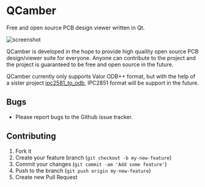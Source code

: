 # QCamber
Free and open source PCB design viewer written in Qt.

![screenshot](https://raw.github.com/aitjcize/QCamber/master/wiki/screenshot.png)

QCamber is developed in the hope to provide high quaility open source PCB design/viewer suite for everyone. Anyone can contribute to the project and the project is guaranteed to be free and open source in the future.

QCamber currently only supports Valor ODB++ format, but with the help of a sister project [ipc2581_to_odb](https://github.com/Cobra-Kao/ipc2581_to_odb), IPC2851 format will be support in the future.

## Bugs
* Please report bugs to the Github issue tracker.

## Contributing
1. Fork it
2. Create your feature branch (`git checkout -b my-new-feature`)
3. Commit your changes (`git commit -am 'Add some feature'`)
4. Push to the branch (`git push origin my-new-feature`)
5. Create new Pull Request
